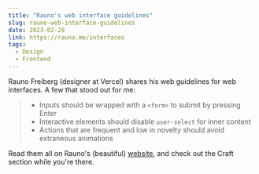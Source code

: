 ```yaml
---
title: "Rauno's web interface guidelines"
slug: rauno-web-interface-guidelines
date: 2023-02-28
link: https://rauno.me/interfaces
tags:
  - Design
  - Frontend
---
```


Rauno Freiberg (designer at Vercel) shares his web guidelines for web interfaces. A few that stood out for me:

> - Inputs should be wrapped with a `<form>` to submit by pressing Enter
> - Interactive elements should disable `user-select` for inner content
> - Actions that are frequent and low in novelty should avoid extraneous animations

Read them all on Rauno's (beautiful) [website](https://rauno.me/interfaces), and check out the Craft section while you're there.
